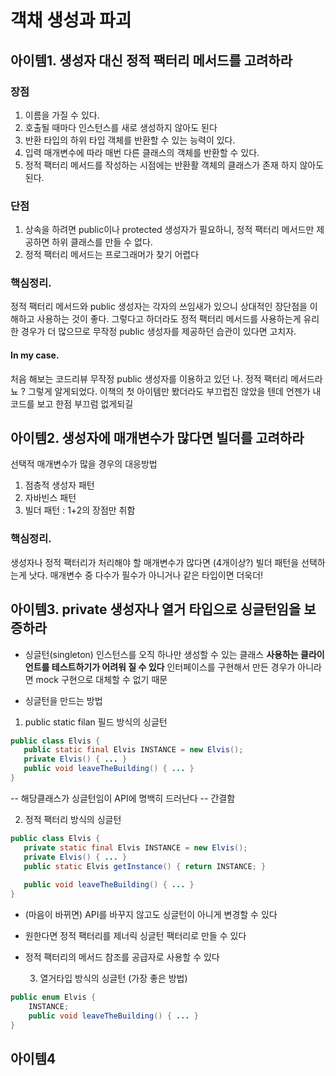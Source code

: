 # 객채 생성과 파괴

 ## 아이템1. 생성자 대신 정적 팩터리 메서드를 고려하라

### 장점
 1. 이름을 가질 수 있다.
 2. 호출될 때마다 인스턴스를 새로 생성하지 않아도 된다
 3. 반환 타입의 하위 타입 객체를 반환할 수 있는 능력이 있다.
 4. 입력 매개변수에 따라 매번 다른 클래스의 객체를 반환할 수 있다.
5. 정적 팩터리 메서드를 작성하는 시점에는 반환활 객체의 클래스가 존재 하지 않아도 된다.

### 단점
1. 상속을 하려면 public이나 protected 생성자가 필요하니, 정적 팩터리 메서드만 제공하면 하위 클래스를 만들 수 없다.
2. 정적 팩터리 메서드는 프로그래머가 찾기 어렵다


### 핵심정리.
정적 팩터리 메서드와 public 생성자는 각자의 쓰임새가 있으니 상대적인 장단점을 이해하고 사용하는 것이 좋다.
그렇다고 하더라도 정적 팩터리 메서드를 사용하는게 유리한 경우가 더 많으므로 무작정 public 생성자를 제공하던 습관이 있다면 고치자.


#### In my case.
처음 해보는 코드리뷰
무작정 public 생성자를 이용하고 있던 나.
정적 팩터리 메서드라뇨 ?
그렇게 알게되었다.
이책의 첫 아이템만 봤더라도 부끄럽진 않았을 텐데
언젠가 내 코드를 보고 
한점 부끄럼 없게되길


## 아이템2. 생성자에 매개변수가 많다면 빌더를 고려하라
선택적 매개변수가 많을 경우의 대응방법
1. 점층적 생성자 패턴
2. 자바빈스 패턴
3. 빌더 패턴 : 1+2의 장점만 취함

### 핵심정리.
생성자나 정적 팩터리가 처리해야 할 매개변수가 많다면 (4개이상?) 빌더 패턴을 선택하는게 낫다.
매개변수 중 다수가 필수가 아니거나 같은 타입이면 더욱더!

## 아이템3. private 생성자나 열거 타입으로 싱글턴임을 보증하라
* 싱글턴(singleton)
인스턴스를 오직 하나만 생성할 수 있는 클래스
**사용하는 클라이언트를 테스트하기가 어려워 질 수 있다**
인터페이스를 구현해서 만든 경우가 아니라면 mock 구현으로 대체할 수 없기 때문

* 싱글턴을 만드는 방법
1. public static filan 필드 방식의 싱글턴
 ```java
public class Elvis {
    public static final Elvis INSTANCE = new Elvis();
	private Elvis() { ... }
	public void leaveTheBuilding() { ... }
}
```
-- 해당클래스가 싱글턴임이 API에 명백히 드러난다
-- 간결함


2. 정적 팩터리 방식의 싱글턴
 ```java
public class Elvis {
	private static final Elvis INSTANCE = new Elvis();
	private Elvis() { ... }
	public static Elvis getInstance() { return INSTANCE; }
	
	public void leaveTheBuilding() { ... }	
}
```
- (마음이 바뀌면) API를 바꾸지 않고도 싱글턴이 아니게 변경할 수 있다
- 원한다면 정적 팩터리를 제너릭 싱글턴 팩터리로 만들 수 있다
- 정적 팩터리의 메서드 참조를 공급자로 사용할 수 있다

   3. 열거타입 방식의 싱글턴 (가장 좋은 방법)
```java
public enum Elvis {
	INSTANCE;
	public void leaveTheBuilding() { ... }
}
```

## 아이템4

<!--stackedit_data:
eyJoaXN0b3J5IjpbLTQzNjg2NzgzNSw3NDIxNjc2NjEsLTMwNz
Y0Mjg5MF19
-->